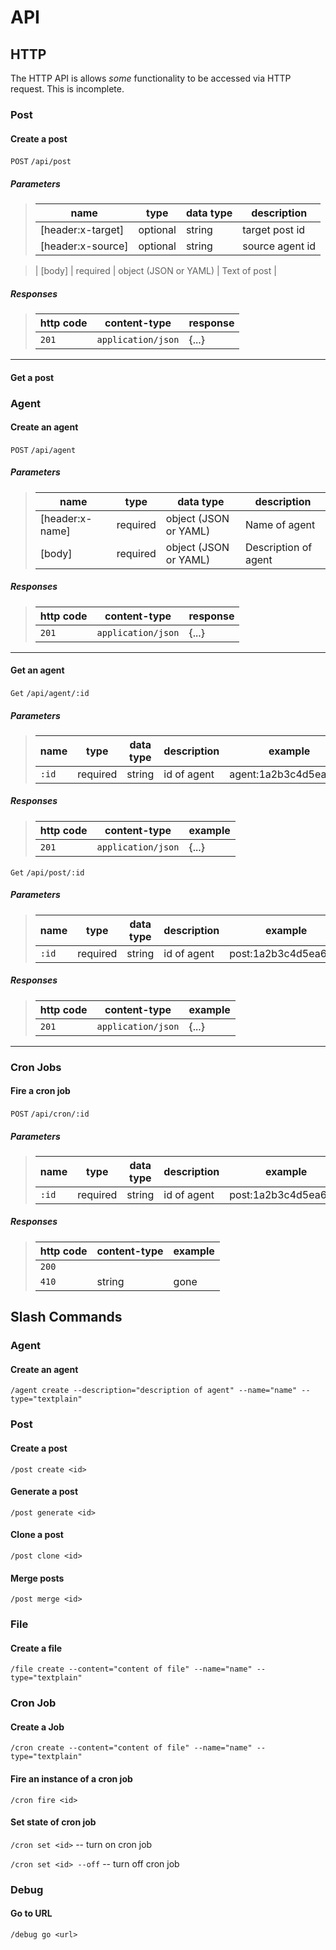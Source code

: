 # API

## HTTP

The HTTP API is allows _some_ functionality to be accessed via HTTP request.
This is incomplete.

### Post

#### Create a post

`POST` `/api/post`

##### Parameters

> | name              | type     | data type | description     |
> | ----------------- | -------- | --------- | --------------- |
> | [header:x-target] | optional | string    | target post id  |
> | [header:x-source] | optional | string    | source agent id |

> | [body] | required | object (JSON or YAML) | Text of post |

##### Responses

> | http code | content-type       | response |
> | --------- | ------------------ | -------- |
> | `201`     | `application/json` | {...}    |

---

#### Get a post

### Agent

#### Create an agent

`POST` `/api/agent`

##### Parameters

> | name            | type     | data type             | description          |
> | --------------- | -------- | --------------------- | -------------------- |
> | [header:x-name] | required | object (JSON or YAML) | Name of agent        |
> | [body]          | required | object (JSON or YAML) | Description of agent |

##### Responses

> | http code | content-type       | response |
> | --------- | ------------------ | -------- |
> | `201`     | `application/json` | {...}    |

---

#### Get an agent

`Get` `/api/agent/:id`

##### Parameters

> | name  | type     | data type | description | example               |
> | ----- | -------- | --------- | ----------- | --------------------- |
> | `:id` | required | string    | id of agent | agent:1a2b3c4d5ea6f7g |

##### Responses

> | http code | content-type       | example |
> | --------- | ------------------ | ------- |
> | `201`     | `application/json` | {...}   |

`Get` `/api/post/:id`

##### Parameters

> | name  | type     | data type | description | example              |
> | ----- | -------- | --------- | ----------- | -------------------- |
> | `:id` | required | string    | id of agent | post:1a2b3c4d5ea6f7g |

##### Responses

> | http code | content-type       | example |
> | --------- | ------------------ | ------- |
> | `201`     | `application/json` | {...}   |

---

### Cron Jobs

#### Fire a cron job

`POST` `/api/cron/:id`

##### Parameters

> | name  | type     | data type | description | example              |
> | ----- | -------- | --------- | ----------- | -------------------- |
> | `:id` | required | string    | id of agent | post:1a2b3c4d5ea6f7g |

##### Responses

> | http code | content-type | example |
> | --------- | ------------ | ------- |
> | `200`     |              |         |
> | `410`     | string       | gone    |

## Slash Commands

### Agent

#### Create an agent

`/agent create --description="description of agent" --name="name" --type="textplain"`

### Post

#### Create a post

`/post create <id>`

#### Generate a post

`/post generate <id>`

#### Clone a post

`/post clone <id>`

#### Merge posts

`/post merge <id>`

### File

#### Create a file

`/file create --content="content of file" --name="name" --type="textplain"`

### Cron Job

#### Create a Job

`/cron create --content="content of file" --name="name" --type="textplain"`

#### Fire an instance of a cron job

`/cron fire <id>`

#### Set state of cron job

`/cron set <id>` -- turn on cron job

`/cron set <id> --off` -- turn off cron job

### Debug

#### Go to URL

`/debug go <url>`
